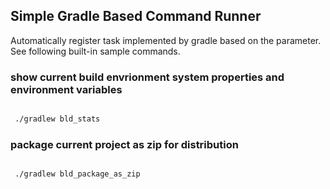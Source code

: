 ## Simple Gradle Based Command Runner
Automatically register task implemented by gradle based on the parameter. See following built-in sample commands.

### show current build envrionment system properties and environment variables
```sh

 ./gradlew bld_stats

```


### package current project as zip for distribution
```sh

 ./gradlew bld_package_as_zip

```


